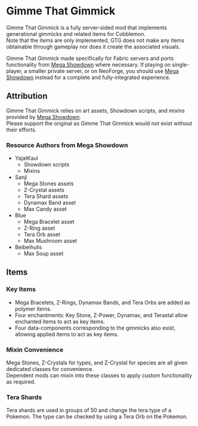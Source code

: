 # Gimme That Gimmick
Gimme That Gimmick is a fully server-sided mod that implements generational gimmicks and related items for Cobblemon.  
Note that the items are only implemented, GTG does not make any items obtainable through gameplay nor does it create the associated visuals.

Gimme That Gimmick made specifically for Fabric servers and ports functionality from [Mega Showdown](https://github.com/yajatkaul/Mega_Showdown)
where necessary. If playing on single-player, a smaller private server, or on NeoForge, you should use
[Mega Showdown](https://github.com/yajatkaul/Mega_Showdown) instead for a complete and fully-integrated experience.

## Attribution
Gimme That Gimmick relies on art assets, Showdown scripts, and mixins provided by [Mega Showdown](https://github.com/yajatkaul/Mega_Showdown).  
Please support the original as Gimme That Gimmick would not exist without their efforts.

### Resource Authors from Mega Showdown
- YajatKaul
  - Showdown scripts
  - Mixins
- Sanji
  - Mega Stones assets
  - Z-Crystal assets
  - Tera Shard assets
  - Dynamax Band asset
  - Max Candy asset
- Blue
  - Mega Bracelet asset
  - Z-Ring asset
  - Tera Orb asset
  - Max Mushroom asset
- Beibeihulis
  - Max Soup asset 

## Items
### Key Items
- Mega Bracelets, Z-Rings, Dynamax Bands, and Tera Orbs are added as polymer items.
- Four enchantments: Key Stone, Z-Power, Dynamax, and Terastal allow enchanted items to act as key items.
- Four data-components corresponding to the gimmicks also exist, allowing applied items to act as key items.

### Mixin Convenience
Mega Stones, Z-Crystals for types, and Z-Crystal for species are all given dedicated classes for convenience.  
Dependent mods can mixin into these classes to apply custom functionality as required.

### Tera Shards
Tera shards are used in groups of 50 and change the tera type of a Pokemon. The type can be checked by using a Tera Orb on the Pokemon.
